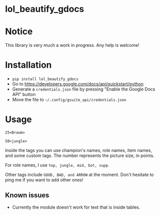 # lol_beautify_gdocs

# Notice

This library is very much a work in progress. Any help is welcome!

# Installation

- `pip install lol_beautify_gdocs`
- Go to https://developers.google.com/docs/api/quickstart/python
- Generate a `credentials.json` file by pressing "Enable the Google Docs API" button
- Move the file to `~/.config/gsuite_api/credentials.json`

# Usage

`25<Braum>`

`50<jungle>`

Inside the tags you can use champion's names, role names, item names, and some custom tags. The number
represents the picture size, in points.

For role names, I use `top, jungle, mid, bot, supp`.

Other tags include `GOOD, BAD, and ARROW` at the moment. Don't hesitate to ping me if you want to add other ones!

## Known issues

- Currently the module doesn't work for text that is inside tables.
